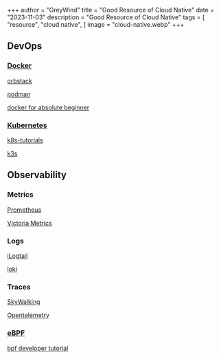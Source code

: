 +++
author = "GreyWind"
title = "Good Resource of Cloud Native"
date = "2023-11-03"
description = "Good Resource of Cloud Native"
tags = [
    "resource",
    "cloud native",
]
image = "cloud-native.webp"
+++
## DevOps

### [Docker](https://docs.docker.com/)

[orbstack](https://github.com/orbstack/orbstack)

[podman](https://github.com/containers/podman)

[docker for absolute beginner](https://kodekloud.com/courses/docker-for-the-absolute-beginner/)

### [Kubernetes](https://kubernetes.io/docs/home/)

[k8s-tutorials](https://github.com/guangzhengli/k8s-tutorials)

[k3s](https://github.com/k3s-io/k3s)

## Observability

### Metrics

[Prometheus](https://prometheus.io/docs/introduction/overview/)

[Victoria Metrics](https://victoriametrics.com/)

### Logs

[iLogtail](https://github.com/alibaba/ilogtail)

[loki](https://github.com/grafana/loki)

### Traces

[SkyWalking](https://skywalking.apache.org/docs/#SkyWalking)

[Opentelemetry](https://opentelemetry.io/)

### [eBPF](https://ebpf.io/what-is-ebpf/)

[bpf developer tutorial](https://eunomia.dev/zh/tutorials/0-introduce/)